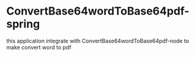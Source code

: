 # ConvertBase64wordToBase64pdf-spring
this application integrate with ConvertBase64wordToBase64pdf-node to make convert word to pdf

